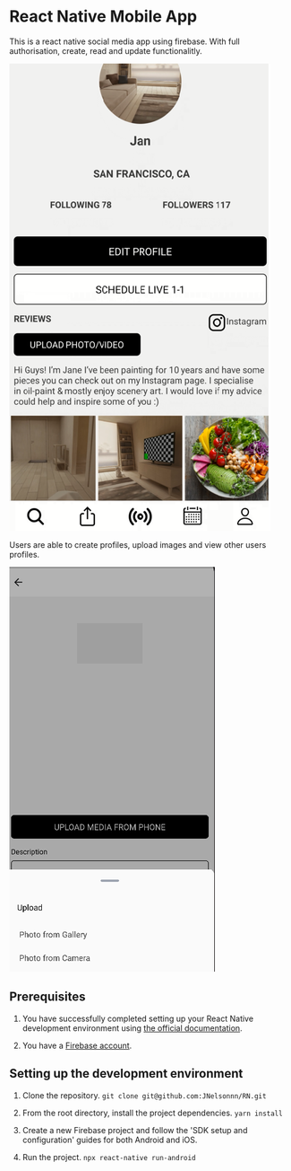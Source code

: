 # React Native Mobile App


This is a react native social media app using firebase. With full authorisation, create, read and update functionalitly.

 ![profile screen](profile.png)



Users are able to create profiles, upload images and view other users profiles.

![uploadscreen](uploadmedia.png)












## Prerequisites

1. You have successfully completed setting up your React Native development environment using [the official documentation](https://reactnative.dev/docs/environment-setup).

2. You have a [Firebase account](https://console.firebase.google.com/).

## Setting up the development environment

1. Clone the repository.
  `git clone git@github.com:JNelsonnn/RN.git` 

2. From the root directory, install the project dependencies.
  `yarn install`

3. Create a new Firebase project and follow the 'SDK setup and configuration' guides for both Android and iOS.

4. Run the project.
  `npx react-native run-android`
